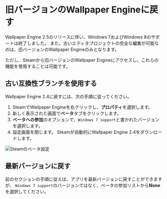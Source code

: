 # 旧バージョンのWallpaper Engineに戻す

Wallpaper Engine 2.5のリリースに伴い、Windows 7およびWindows 8のサポートは終了しました。  また、古いエディタプロジェクトの完全な編集が可能なのは、旧バージョンのWallpaper Engineのみとなります。

ただし、Steamから旧バージョンのWallpaper Engineにアクセスし、これらの機能を使用することは可能です。

## 古い互換性ブランチを使用する

Wallpaper Engine 2.4に戻すには、次の手順に従ってください。

1. SteamでWallpaper Engineを右クリックし、**プロパティ**を選択します。
2. 新しく表示された画面で**ベータ**タブをクリックします。
3. **ベータへの参加**のオプションで、`Windows 7 support`と書かれたバージョンを選択します。
4. 設定画面を閉じます。 Steamが自動的にWallpaper Engine 2.4をダウンロードします。

![Steamのベータ設定](/img/faq/windows7support.jpg)

## 最新バージョンに戻す

前のセクションの手順に従えば、アプリを最新バージョンに戻すことができますが、 `Windows 7 support`のバージョンではなく、ベータの参加リストから**None**を選択してください。